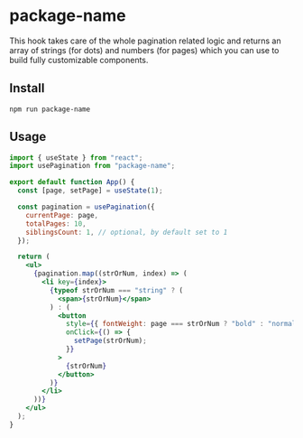 # package-name

This hook takes care of the whole pagination related logic and returns an array of strings (for dots) and numbers (for pages) which you can use to build fully customizable components.

## Install

```
npm run package-name
```

## Usage

```jsx
import { useState } from "react";
import usePagination from "package-name";

export default function App() {
  const [page, setPage] = useState(1);

  const pagination = usePagination({
    currentPage: page,
    totalPages: 10,
    siblingsCount: 1, // optional, by default set to 1
  });

  return (
    <ul>
      {pagination.map((strOrNum, index) => (
        <li key={index}>
          {typeof strOrNum === "string" ? (
            <span>{strOrNum}</span>
          ) : (
            <button
              style={{ fontWeight: page === strOrNum ? "bold" : "normal" }}
              onClick={() => {
                setPage(strOrNum);
              }}
            >
              {strOrNum}
            </button>
          )}
        </li>
      ))}
    </ul>
  );
}
```
